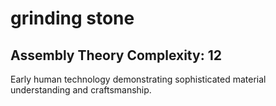 # grinding stone

## Assembly Theory Complexity: 12
Early human technology demonstrating sophisticated material understanding and craftsmanship.
